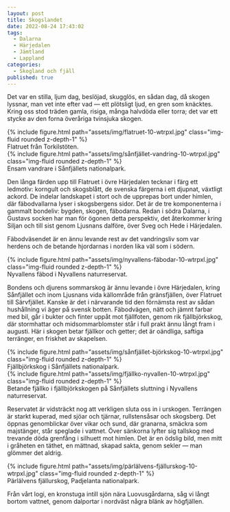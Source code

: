 ```yaml
---
layout: post
title: Skogslandet
date: 2022-08-24 17:43:02
tags: 
  - Dalarna
  - Härjedalen
  - Jämtland
  - Lappland
categories: 
  - Skogland och fjäll
published: true
---
```


Det var en stilla, ljum dag, beslöjad, skugglös, en sådan dag, då skogen lyssnar, man vet inte efter vad &mdash; ett plötsligt ljud, en gren som knäcktes. Kring oss stod träden gamla, risiga, många halvdöda eller torra; det var ett stycke av den forna överåriga tvinsjuka skogen.

<div class="row mt-3">
    <div class="col-sm mt-3 mt-md-0">
        {% include figure.html path="assets/img/flatruet-10-wtrpxl.jpg" class="img-fluid rounded z-depth-1" %}
    </div>
</div>
<div class="caption">
     Flatruet från Torkilstöten.
</div>

<div class="row mt-3">
    <div class="col-sm mt-3 mt-md-0">
        {% include figure.html path="assets/img/sånfjället-vandring-10-wtrpxl.jpg" class="img-fluid rounded z-depth-1" %}
    </div>
</div>
<div class="caption">
     Ensam vandrare i Sånfjällets nationalpark.
</div>

Den långa färden upp till Flatruet i övre Härjedalen tecknar i färg ett ledmotiv: korngult och skogsblått, de svenska färgerna i ett djupnat, växtligt ackord. De indelar landskapet i stort och de upprepas bort under himlen, där fäbodvallarna lyser i skogsbergens sidor. Det är de tre komponenterna i gammalt bondeliv: bygden, skogen, fäbodarna. Redan i södra Dalarna, i Gustavs socken har man för ögonen detta perspektiv, det återkommer kring Siljan och till sist genom Ljusnans dalföre, över Sveg och Hede i Härjedalen.

Fäbodväsendet är en ännu levande rest av det vandringsliv som var herdens och de betande hjordarnas i norden lika väl som i södern. 
<div class="row mt-3">
    <div class="col-sm mt-3 mt-md-0">
        {% include figure.html path="assets/img/nyvallens-fäbodar-10-wtrpxl.jpg" class="img-fluid rounded z-depth-1" %}
    </div>
</div>
<div class="caption">
     Nyvallens fäbod i Nyvallens naturreservat.
</div>

Bondens och djurens sommarskog är ännu levande i övre Härjedalen, kring Sånfjället och inom Ljusnans vida källområde från gränsfjällen, över Flatruet till Särvfjället. Kanske är det i närvarande tid den förnämsta rest av sådan hushållning vi äger på svensk botten. Fäbodvägen, nätt och jämnt farbar med bil, går i bukter och finter uppåt mot fjällfoten, genom rik fjällbjörkskog, där stormhattar och midsommarblomster står i full prakt ännu långt fram i augusti. Här i skogen betar fjällkor och getter; det är oändliga, saftiga terränger, en friskhet av skapelsen. 

<div class="row mt-3">
    <div class="col-sm mt-3 mt-md-0">
        {% include figure.html path="assets/img/sånfjället-björkskog-10-wtrpxl.jpg" class="img-fluid rounded z-depth-1" %}
    </div>
</div>
<div class="caption">
     Fjällbjörkskog i Sånfjällets nationalpark.
</div>

<div class="row mt-3">
    <div class="col-sm mt-3 mt-md-0">
        {% include figure.html path="assets/img/fjällko-nyvallen-10-wtrpxl.jpg" class="img-fluid rounded z-depth-1" %}
    </div>
</div>
<div class="caption">
     Betande fjällko i fjällbjörkskogen på Sånfjällets sluttning i Nyvallens naturreservat.
</div>

Reservatet är vidsträckt nog att verkligen sluta oss in i urskogen. Terrängen är starkt kuperad, med sjöar och tjärnar, rullstensåsar och skogsberg. Det öppnas genomblickar över vikar och sund, där granarna, smäckra som majstänger, står speglade i vattnet. Över sänkorna lyfter sig tallskog med trevande döda grenfång i silhuett mot himlen. Det är en ödslig bild, men mitt i gråheten en täthet, en mättnad, skapad sakta, genom sekler &mdash; man glömmer det aldrig.

<div class="row mt-3">
    <div class="col-sm mt-3 mt-md-0">
        {% include figure.html path="assets/img/pärlälvens-fjällurskog-10-wtrpxl.jpg" class="img-fluid rounded z-depth-1" %}
    </div>
</div>
<div class="caption">
     Pärlälvens fjällurskog, Padjelanta nationalpark.
</div>

Från vårt logi, en kronstuga intill sjön nära Luovusgårdarna, såg vi långt bortom vattnet, genom dalportar i nordväst några blänk av högfjällen.

